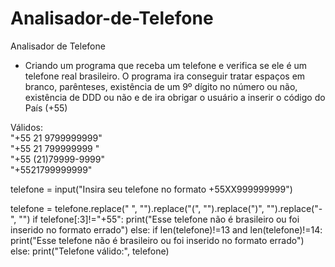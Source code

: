 # Analisador-de-Telefone
Analisador de Telefone

- Criando um programa que receba um telefone e verifica se ele é um telefone real brasileiro. O programa ira conseguir tratar espaços em branco, parênteses, existência de um 9º dígito no número ou não, existência de DDD ou não e de ira obrigar o usuário a inserir o código do País (+55)

Válidos:<br>
"+55 21 9799999999"<br>
"+55 21 799999999 "<br>
"+55 (21)79999-9999"<br>
"+5521799999999"<br>

telefone = input("Insira seu telefone no formato +55XX999999999")

telefone = telefone.replace(" ", "").replace("(", "").replace(")", "").replace("-", "")
if telefone[:3]!="+55":
    print("Esse telefone não é brasileiro ou foi inserido no formato errado")
else:
    if len(telefone)!=13 and len(telefone)!=14:
        print("Esse telefone não é brasileiro ou foi inserido no formato errado")
    else:
        print("Telefone válido:", telefone)
